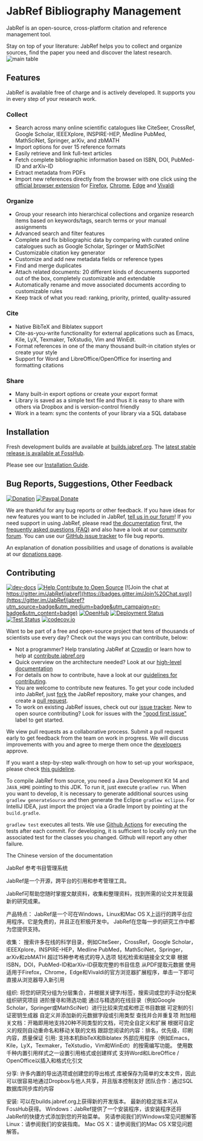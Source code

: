 # JabRef Bibliography Management

JabRef is an open-source, cross-platform citation and reference management tool.

Stay on top of your literature: JabRef helps you to collect and organize sources, find the paper you need and discover the latest research.
![main table](http://www.jabref.org/img/jabref-mainscreen.png)

## Features

JabRef is available free of charge and is actively developed.
It supports you in every step of your research work.

### Collect

- Search across many online scientific catalogues like CiteSeer, CrossRef, Google Scholar, IEEEXplore, INSPIRE-HEP, Medline PubMed, MathSciNet, Springer, arXiv, and zbMATH
- Import options for over 15 reference formats
- Easily retrieve and link full-text articles
- Fetch complete bibliographic information based on ISBN, DOI, PubMed-ID and arXiv-ID
- Extract metadata from PDFs
- Import new references directly from the browser with one click using the [official browser extension](https://github.com/JabRef/JabRef-Browser-Extension) for [Firefox](https://addons.mozilla.org/en-US/firefox/addon/jabref/?src=external-github),  [Chrome](https://chrome.google.com/webstore/detail/jabref-browser-extension/bifehkofibaamoeaopjglfkddgkijdlh), [Edge](https://microsoftedge.microsoft.com/addons/detail/pgkajmkfgbehiomipedjhoddkejohfna) and [Vivaldi](https://chrome.google.com/webstore/detail/jabref-browser-extension/bifehkofibaamoeaopjglfkddgkijdlh)

### Organize

- Group your research into hierarchical collections and organize research items based on keywords/tags, search terms or your manual assignments
- Advanced search and filter features
- Complete and fix bibliographic data by comparing with curated online catalogues such as Google Scholar, Springer or MathSciNet
- Customizable citation key generator
- Customize and add new metadata fields or reference types
- Find and merge duplicates
- Attach related documents: 20 different kinds of documents supported out of the box, completely customizable and extendable
- Automatically rename and move associated documents according to customizable rules
- Keep track of what you read: ranking, priority, printed, quality-assured

### Cite

- Native BibTeX and Biblatex support
- Cite-as-you-write functionality for external applications such as Emacs, Kile, LyX, Texmaker, TeXstudio, Vim and WinEdt.
- Format references in one of the many thousand built-in citation styles or create your style
- Support for Word and LibreOffice/OpenOffice for inserting and formatting citations

### Share

- Many built-in export options or create your export format
- Library is saved as a simple text file and thus it is easy to share with others via Dropbox and is version-control friendly
- Work in a team: sync the contents of your library via a SQL database

## Installation

Fresh development builds are available at [builds.jabref.org](https://builds.jabref.org/master/).
The [latest stable release is available at FossHub](https://downloads.jabref.org/).

Please see our [Installation Guide](https://docs.jabref.org/installation).

## Bug Reports, Suggestions, Other Feedback

[![Donation](https://img.shields.io/badge/donate%20to-jabref-orange.svg)](https://donations.jabref.org)
[![Paypal Donate](https://img.shields.io/badge/donate-paypal-00457c.svg?logo=paypal&style=flat-square)](https://paypal.me/JabRef)

We are thankful for any bug reports or other feedback.
If you have ideas for new features you want to be included in JabRef, [tell us in our forum](http://discourse.jabref.org/c/features)!
If you need support in using JabRef, please read [the documentation](https://docs.jabref.org/) first, the [frequently asked questions (FAQ)](https://docs.jabref.org/faq) and also have a look at our [community forum](https://discourse.jabref.org/c/help).
You can use our [GitHub issue tracker](https://github.com/JabRef/jabref/issues) to file bug reports.

An explanation of donation possibilities and usage of donations is available at our [donations page](https://donations.jabref.org).

## Contributing

[![dev-docs](https://img.shields.io/badge/dev-docs-blue)](https://devdocs.jabref.org/)
[![Help Contribute to Open Source](https://www.codetriage.com/jabref/jabref/badges/users.svg)](https://www.codetriage.com/jabref/jabref)
[![Join the chat at https://gitter.im/JabRef/jabref](https://badges.gitter.im/Join%20Chat.svg)](https://gitter.im/JabRef/jabref?utm_source=badge&utm_medium=badge&utm_campaign=pr-badge&utm_content=badge)
[![OpenHub](https://www.openhub.net/p/jabref/widgets/project_thin_badge.gif)](https://www.openhub.net/p/jabref)
[![Deployment Status](https://github.com/JabRef/jabref/workflows/Deployment/badge.svg)](https://github.com/JabRef/jabref/actions?query=workflow%3ADeployment)
[![Test Status](https://github.com/JabRef/jabref/workflows/Tests/badge.svg)](https://github.com/JabRef/jabref/actions?query=workflow%3ATests)
[![codecov.io](https://codecov.io/github/JabRef/jabref/coverage.svg?branch=master)](https://codecov.io/github/JabRef/jabref?branch=master)

Want to be part of a free and open-source project that tens of thousands of scientists use every day?
Check out the ways you can contribute, below:

- Not a programmer? Help translating JabRef at [Crowdin](https://crowdin.com/project/jabref) or learn how to help at [contribute.jabref.org](https://contribute.jabref.org)
- Quick overview on the architecture needed? Look at our [high-level documentation](https://devdocs.jabref.org/getting-into-the-code/high-level-documentation)
- For details on how to contribute, have a look at our [guidelines for contributing](CONTRIBUTING.md).
- You are welcome to contribute new features. To get your code included into JabRef, just [fork](https://help.github.com/en/articles/fork-a-repo) the JabRef repository, make your changes, and create a [pull request](https://help.github.com/en/articles/about-pull-requests).
- To work on existing JabRef issues, check out our [issue tracker](https://github.com/JabRef/jabref/issues). New to open source contributing? Look for issues with the ["good first issue"](https://github.com/JabRef/jabref/labels/good%20first%20issue) label to get started.

We view pull requests as a collaborative process.
Submit a pull request early to get feedback from the team on work in progress.
We will discuss improvements with you and agree to merge them once the [developers](https://github.com/JabRef/jabref/blob/master/DEVELOPERS) approve.

If you want a step-by-step walk-through on how to set-up your workspace, please check [this guideline](https://devdocs.jabref.org/getting-into-the-code/guidelines-for-setting-up-a-local-workspace).

To compile JabRef from source, you need a Java Development Kit 14 and `JAVA_HOME` pointing to this JDK.
To run it, just execute `gradlew run`.
When you want to develop, it is necessary to generate additional sources using `gradlew generateSource`
and then generate the Eclipse `gradlew eclipse`.
For IntelliJ IDEA, just import the project via a Gradle Import by pointing at the `build.gradle`.

`gradlew test` executes all tests. We use [Github Actions](https://github.com/JabRef/jabref/actions) for executing the tests after each commit. For developing, it is sufficient to locally only run the associated test for the classes you changed. Github will report any other failure.

[JabRef]: https://www.jabref.org



The Chinese version of the documentation


JabRef 参考书目管理系统

JabRef是一个开源，跨平台的引用和参考管理工具。

JabRef可帮助您随时掌握文献资料，收集和整理资料，找到所需的论文并发现最新的研究成果。

产品特点：
JabRef是一个可在Windows，Linux和Mac OS X上运行的跨平台应用程序。它是免费的，并且正在积极开发中。 JabRef在您每一步的研究工作中都为您提供支持。

收集：
搜索许多在线的科学目录，例如CiteSeer，CrossRef，Google Scholar，IEEEXplore，INSPIRE-HEP，Medline PubMed，MathSciNet，Springer，arXiv和zbMATH
超过15种参考格式的导入选项
轻松检索和链接全文文章
根据ISBN，DOI，PubMed-ID和arXiv-ID获取完整的书目信息
从PDF提取元数据
使用适用于Firefox，Chrome，Edge和Vivaldi的官方浏览器扩展程序，单击一下即可直接从浏览器导入新引用

组织:
将您的研究分组为分层集合，并根据关键字/标签，搜索词或您的手动分配来组织研究项目
进阶搜寻和筛选功能
通过与精选的在线目录（例如Google Scholar，Springer或MathSciNet）进行比较来完成和修正书目数据
可定制的引证密钥生成器
自定义并添加新的元数据字段或引用类型
查找并合并重复项
附加相关文档：开箱即用地支持20种不同类型的文档，可完全自定义和扩展
根据可自定义的规则自动重命名和移动关联的文档
跟踪您阅读的内容：排名，优先级，印刷内容，质量保证
引用:
支持本机BibTeX和Biblatex
外部应用程序（例如Emacs，Kile，LyX，Texmaker，TeXstudio，Vim和WinEdt）的按需编写功能。
使用数千种内置引用样式之一设置引用格式或创建样式
支持Word和LibreOffice / OpenOffice以插入和格式化引文

分享:
许多内置的导出选项或创建您的导出格式
库被保存为简单的文本文件，因此可以很容易地通过Dropbox与他人共享，并且版本控制友好
团队合作：通过SQL数据库同步库的内容

安装:
可以在builds.jabref.org上获得新的开发版本。 最新的稳定版本可从FossHub获得。
Windows：JabRef提供了一个安装程序，该安装程序还将JabRef的快捷方式添加到您的开始菜单。 另请参阅我们的Windows常见问题解答
Linux：请参阅我们的安装指南。
Mac OS X：请参阅我们的Mac OS X常见问题解答。



